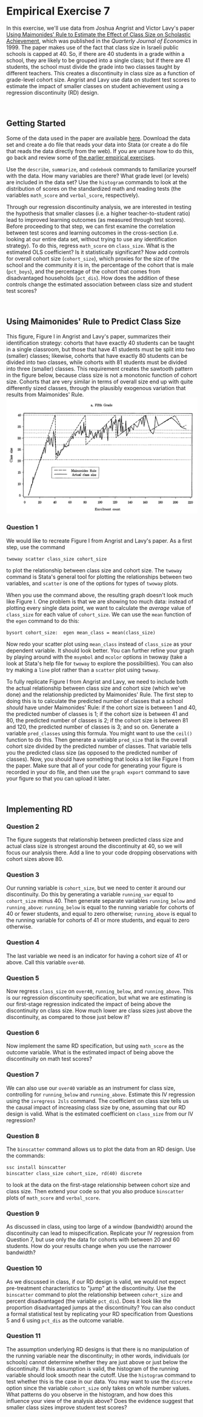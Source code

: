 # Empirical Exercise 7

In this exercise, we'll use data from Joshua Angrist and Victor Lavy's paper 
[Using Maimonides' Rule to Estimate the Effect of Class Size on Scholastic Achievement](https://www.jstor.org/stable/2587016), 
which was published in the _Quarterly Journal of Economics_ in 1999.  The paper makes use of the fact that class size in Israeli public 
schools is capped at 40.  So, if there are 40 students in a grade within a school, they are likely to be grouped into a single class; 
but if there are 41 students, the school must divide the grade into two classes taught by different teachers.  This creates a discontinuity in 
class size as a function of grade-level cohort size.  Angrist and Lavy use data on student test scores to estimate the impact of smaller classes on 
student achievement using a regression discontinuity (RD) design.

<br>

## Getting Started

Some of the data used in the paper are available [here](E7-AngristLavy-data.html).  Download the data set and create a do file that 
reads your data into Stata (or create a do file that reads the data directly from the web).  If you are unsure how to do this, 
go back and review some of [the earlier empirical exercises](https://pjakiela.github.io/ECON523/exercises/index.html).  

Use the `describe`, `summarize`, and `codebook` commands to familiarize yourself with the data.  How many variables are there?  What 
grade level (or levels) are included in the data set?  Use the `histogram` commands to look at the distribution of scores on the 
standardized math and reading tests (the variables `math_score` and `verbal_score`, respectively).  

Through our regression discontinuity analysis, we are interested in testing the hypothesis that smaller classes (i.e. a 
higher teacher-to-student ratio) lead to improved learning outcomes (as measured through test scores).  Before proceeding 
to that step, we can first examine the correlation between test scores and learning outcomes in the cross-section (i.e. looking at 
our entire data set, without trying to use any identification strategy).  To do this, regress `math_score` on `class_size`.  What 
is the estimated OLS coefficient?  Is it statistically significant?  Now add controls for overall cohort size (`cohort_size`), which 
proxies for the size of the school and the community it is in, the percentage of the cohort that is male (`pct_boys`), and the percentage 
of the cohort that comes from disadvantaged households (`pct_dis`).  How does the addition of these controls change the 
estimated association between class size and student test scores?

<br>

## Using Maimonides' Rule to Predict Class Size

This figure, Figure I in Angrist and Lavy's paper, summarizes their identification strategy:  cohorts that have exactly 40 students 
can be taught in a single classroom, but those that have 41 students must be split into two (smaller) classes; likewise, cohorts that have 
exactly 80 students can be divided into two classes, while cohorts with 81 students must be divided into three (smaller) classes.  This requirement 
creates the sawtooth pattern in the figure below, because class size is not a monotonic function of cohort size.  Cohorts that are very similar 
in terms of overall size end up with quite differently sized classes, through the plausibly exogenous variation that results from 
Maimonides' Rule.
![Angrist & Lavy Figure I](AL-FigI.png)

### Question 1 

We would like to recreate Figure I from Angrist and Lavy's paper.  As a first step, use the command
```
twoway scatter class_size cohort_size
```
to plot the relationship between class size and cohort size.  The `twoway` command is Stata's general tool for 
plotting the relationships between two variables, and `scatter` is one of the options for types of `twoway` plots.  

When you use the command above, the resulting graph doesn't look much like Figure I.  One problem is that 
we are showing too much data:  instead of plotting every single data point, we want to calculate 
the _average_ value of `class_size` for each value of `cohort_size`.  We can use the `mean` function of the `egen` command 
to do this:
```
bysort cohort_size:  egen mean_class = mean(class_size)
```
Now redo your scatter plot using `mean_class` instead of `class_size` as your dependent variable.  It 
should look better.  You can further refine your graph by playing around with the `msymbol` and `mcolor` options 
in twoway (take a look at Stata's help file for `twoway` to explore the possibilities).  You can also try making a 
`line` plot rather than a `scatter` plot using `twoway`.

To fully replicate Figure I from Angrist and Lavy, we need to include both the actual relationship between class size and 
cohort size (which we've done) and the relationship predicted by Maimonides' Rule.  The first step to doing this 
is to calculate the predicted number of classes that a school _should_ have under Maimonides' Rule:  if the cohort size is 
between 1 and 40, the predicted number of classes is 1; if the cohort size is between 41 and 80, the predicted number of 
classes is 2; if the cohort size is between 81 and 120, the predicted number of classes is 3; and so on.  Generate a variable 
`pred_classes` using this formula.  You might want to use the `ceil()` function to do this.  Then generate a variable 
`pred_size` that is the overall cohort size divided by the predicted number of classes.  That variable tells you 
the predicted class size (as opposed to the predicted number of classes).  Now, you should have something that looks 
a lot like Figure I from the paper.  Make sure that all of your code for generating your figure is recorded in your do file, 
and then use the `graph export` command to save your figure so that you can upload it later.  

<br>

## Implementing RD

### Question 2 

The figure suggests that relationship between predicted class size and actual class size is strongest around the discontinuity 
at 40, so we will focus our analysis there.  Add a line to your code dropping observations with cohort sizes above 80.

### Question 3 

Our running variable is `cohort_size`, but we need to center it around our discontinuity.  Do this by generating a variable 
`running_var` equal to `cohort_size` minus 40.  Then generate separate variables `running_below` and `running_above`:  `running_below` 
is equal to the running variable for cohorts of 40 or fewer students, and equal to zero otherwise; `running_above` is equal to the running variable 
for cohorts of 41 or more students, and equal to zero otherwise.  

### Question 4 

The last variable we need is an indicator for having a cohort size of 41 or above.  Call this variable `over40`.  

### Question 5

Now regress `class_size` on `over40`, `running_below`, and `running_above`.  This is our regression discontinuity specification, 
but what we are estimating is our first-stage regression indicated the impact of being above the discontinuity on class size.  How much 
lower are class sizes just above the discontinuity, as compared to those just below it?  

### Question 6 

Now implement the same RD specification, but using `math_score` as the outcome variable.  What is the estimated impact of being 
above the discontinuity on math test scores?  

### Question 7 

We can also use our `over40` variable as an instrument for class size, controlling for `running_below` and `running_above`.  Estimate 
this IV regression using the `ivregress 2sls` command.  The coefficient on class size tells us the causal impact of increasing class size 
by one, assuming that our RD design is valid.  What is the estimated coefficient on `class_size` from our IV regression?

### Question 8 

The `binscatter` command allows us to plot the data from an RD design.  Use the commands:
```
ssc install binscatter
binscatter class_size cohort_size, rd(40) discrete
```
to look at the data on the first-stage relationship between cohort size and class size.  Then extend your code 
so that you also produce `binscatter` plots of `math_score` and `verbal_score`.  

### Question 9 

As discussed in class, using too large of a window (bandwidth) around the discontinuity can lead to mispecification.  Replicate your 
IV regression from Question 7, but use only the data for cohorts with between 20 and 60 students.  How do your results change 
when you use the narrower bandwidth?

### Question 10 

As we discussed in class, if our RD design is valid, we would not expect pre-treatment characteristics to "jump" at the 
discontinuity.  Use the `binscatter` command to plot the relationship between `cohort_size` and percent disadvantaged 
(the variable `pct_dis`).  Does it look like the proportion disadvantaged jumps at the discontinuity?  You can also 
conduct a formal statistical test by replicating your RD specification from Questions 5 and 6 using 
`pct_dis` as the outcome variable.

### Question 11

The assumption underlying RD designs is that there is no manipulation of the running variable near the discontinuity; in other words, 
individuals (or schools) cannot determine whether they are just above or just below the discontinuity.  If this assumption is valid, 
the histogram of the running variable should look smooth near the cutoff.  Use the `histogram` command to test whether this is the case 
in our data.  You may want to use the `discrete` option since the variable `cohort_size` only takes on whole number values.  What patterns 
do you observe in the histogram, and how does this influence your view of the analysis above?  Does the evidence suggest that smaller 
class sizes improve student test scores?




